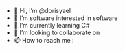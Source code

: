 - 👋 Hi, I’m @dorisyael
- 👀 I’m software interested in software
- 🌱 I’m currently learning C#
- 💞️ I’m looking to collaborate on 
- 📫 How to reach me :

<!---
dorisyael/dorisyael is a ✨ special ✨ repository because its `README.md` (this file) appears on your GitHub profile.
You can click the Preview link to take a look at your changes.
--->
